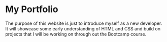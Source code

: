 
# My Portfolio

The purpose of this website is just to introduce myself as a new developer.  It will showcase some early understanding of HTML and CSS and build on projects that I will be working on through out the Bootcamp course.

